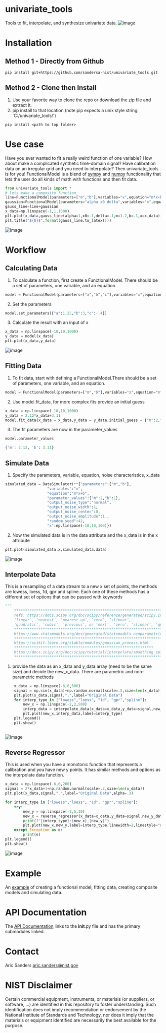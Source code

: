 # univariate_tools
Tools to fit, interpolate, and synthesize univariate data.
![image](./documentation/gauss_3d.png)

# Installation 
## Method 1 - Directly from Github
```shell
pip install git+https://github.com/sandersa-nist/univariate_tools.git
```
## Method 2 - Clone then Install
1. Use your favorite way to clone the repo or download the zip file and extract it.  
2. pip install to that location (note pip expects a unix style string 'C:/univariate_tools/')

```shell
pip install <path to top folder>
```
# Use case
Have you ever wanted to fit a really weird function of one variable? How about make a complicated synthetic time-domain signal? Have calibration data on an irregular grid and you need to interpolate? Then univariate_tools is for you!
FunctionalModel is a blend of [sympy](https://www.sympy.org/en/index.html) and [numpy](https://numpy.org/doc/stable/) functionality that lets the user do all kinds of math with functions and then fit data. 
```python
from univariate_tools import *
# lets make a composite function
line=FunctionalModel(parameters=["m","b"],variables="x",equation="m*x+b")
gaussian=FunctionalModel(parameters="alpha x0 delta",variables="x",equation="alpha*exp(-1*(x-x0)^2/(2*delta**2))")
gauss_line=line+gaussian
x_data=np.linspace(-1,1,1000)
plt.plot(x_data,gauss_line(alpha=1,x0=.1,delta=.1,m=1.2,b=.1,x=x_data))
plt.title("${0}$".format(gauss_line.to_latex()))

```
![image](./documentation/gauss_line.png)

# Workflow
## Calculating Data 
1. To calculate a function, first create a FunctionalModel. There should be a set of parameters, one variable, and an equation. 
```python
model = FunctionalModel(parameters=["a","b","c"],variables="x",equation="a*x**2+b*x+c")
```
2. Set the parameters
```python
model.set_parameters({"a":1.25,"b":3,"c":-.4})
```
3. Calculate the result with an input of x
```python 
x_data = np.linspace(-10,10,1000)
y_data = model(x_data)
plt.plot(x_data,y_data)
```
![image](./documentation/data.png)

## Fitting Data
1. To fit data, start with defining a FunctionalModel.There should be a set of parameters, one variable, and an equation. 
```python
model = FunctionalModel(parameters=["m","b"],variables="x",equation="m*x+b")
```
2. Use model.fit_data, for more complex fits provide an initial guess 
```python
x_data = np.linspace(-10,10,1000)
y_data = 2.12*x_data+3.11
model.fit_data(x_data = x_data,y_data = y_data,initial_guess = {"m":2,"b":3})
```
3. The fit parameters are now in the parameter_values
```python
model.parameter_values
```
```python
{'m': 2.12, 'b': 3.11}
```
## Simulate Data
1. Specify the parameters, variable, equation, noise characteristics, x_data
```python
simulated_data = DataSimulator(**{"parameters":["m","b"],
                   "variables":"x",
                   "equation":"m*x+b",
                   "parameter_values":{"m":2,"b":1},
                   "output_noise_type":"normal",
                   "output_noise_width":1,
                   "output_noise_center":0,
                   "output_noise_amplitude":1.,
                   "random_seed":42,
                   "x":np.linspace(-10,10,100)})
```
2. Now the simulated data is in the data attribute and the x_data is in the x attribute
```python
plt.plot(simulated_data.x,simulated_data.data)
```
![image](./documentation/data_simulator.png)

## Interpolate Data
This is a resampling of a data stream to a new x set of points, the methods are lowess, loess, 1d, gpr and spline. Each one of these methods has a different set of options that can be passed with keywords
```python
"""
    *********************************************************************************************
    refs: https://docs.scipy.org/doc/scipy/reference/generated/scipy.interpolate.interp1d.html, options for kind are
    ‘linear’, ‘nearest’, ‘nearest-up’, ‘zero’, ‘slinear’, 
    ‘quadratic’, ‘cubic’, ‘previous’, or ‘next’. ‘zero’, ‘slinear’, ‘quadratic’ and ‘cubic’
    ****************************************************************************************
    https://www.statsmodels.org/dev/generated/statsmodels.nonparametric.smoothers_lowess.lowess.html
    ***********************************************************************************************
    https://scikit-learn.org/stable/modules/gaussian_process.html
    ***************************************************************
    https://docs.scipy.org/doc/scipy/tutorial/interpolate/smoothing_splines.html
    ********************************************************************************"""
```

1. provide the data as an x_data and y_data array (need to be the same size) and decide the new_x_data. There are parametric and non-parametric methods
```python
    x_data = np.linspace(-6,6,500)
    signal = np.sin(x_data)+np.random.normal(scale=.5,size=len(x_data))
    plt.plot(x_data,signal,".",label="Original Data")
    for interp_type in ["lowess","loess", "1d", "gpr","spline"]:
        new_x = np.linspace(-2,2,500)
        interp_data = interpolate_data(x_data=x_data,y_data=signal,new_x_data=new_x,method=interp_type)
        plt.plot(new_x,interp_data,label=interp_type)
    plt.legend()
    plt.show()
    
```
![image](./documentation/interpolate_data.png)


## Reverse Regressor
This is used when you have a monotonic function that represents a calibration and you have new y points. It has similar methods and options as the interpolate data function.
```python
x_data = np.linspace(-6,6,200)
signal = 2*x_data+1+np.random.normal(scale=.2,size=len(x_data))
plt.plot(x_data,signal,".",label="Original Data",alpha=.3)

for interp_type in ["lowess","loess", "1d", "gpr","spline"]:
    try:
        new_y = np.linspace(-2,5,10)
        new_x = reverse_regressor(x_data=x_data,y_data=signal,new_y_data=new_y,method=interp_type)
        print(f"{interp_type}:{new_x},{new_y}")
        plt.plot(new_x,new_y,label=interp_type,linewidth=2,linestyle="dashed")
    except Exception as e:
        print(e)
plt.legend()
plt.show() 
```
![image](./documentation/reverse_regressor.png)

# Example
An [example](./examples/Example.ipynb) of creating a functional model, fitting data, creating composite models and simulating data. 

# API Documentation
The [API Documentation](https://sandersa-nist.github.io/univariate_tools/documentation/univariate_tools.html) links to the __init__.py file and has the primary submodules linked. 

# Contact
Aric Sanders [aric.sanders@nist.gov](mailto:aric.sanders@nist.gov)


# NIST Disclaimer
Certain commercial equipment, instruments, or materials (or suppliers, or software, ...) are identified in this repository to foster understanding. Such identification does not imply recommendation or endorsement by the National Institute of Standards and Technology, nor does it imply that the materials or equipment identified are necessarily the best available for the purpose.

